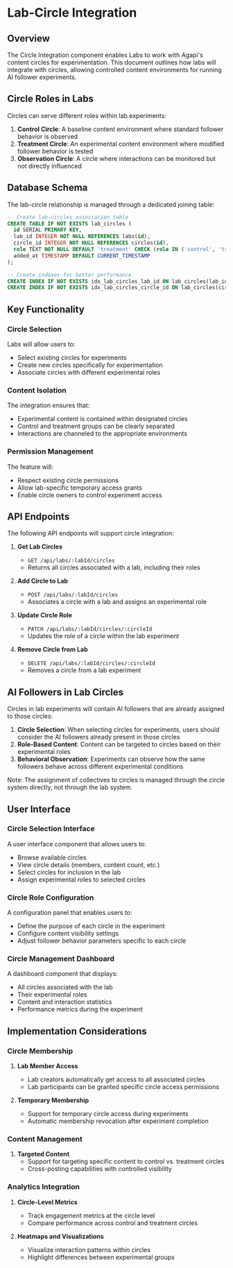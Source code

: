 # Lab-Circle Integration

## Overview

The Circle Integration component enables Labs to work with Agapi's content circles for experimentation. This document outlines how labs will integrate with circles, allowing controlled content environments for running AI follower experiments.

## Circle Roles in Labs

Circles can serve different roles within lab experiments:

1. **Control Circle**: A baseline content environment where standard follower behavior is observed
2. **Treatment Circle**: An experimental content environment where modified follower behavior is tested
3. **Observation Circle**: A circle where interactions can be monitored but not directly influenced

## Database Schema

The lab-circle relationship is managed through a dedicated joining table:

```sql
-- Create lab-circles association table
CREATE TABLE IF NOT EXISTS lab_circles (
  id SERIAL PRIMARY KEY,
  lab_id INTEGER NOT NULL REFERENCES labs(id),
  circle_id INTEGER NOT NULL REFERENCES circles(id),
  role TEXT NOT NULL DEFAULT 'treatment' CHECK (role IN ('control', 'treatment', 'observation')),
  added_at TIMESTAMP DEFAULT CURRENT_TIMESTAMP
);

-- Create indexes for better performance
CREATE INDEX IF NOT EXISTS idx_lab_circles_lab_id ON lab_circles(lab_id);
CREATE INDEX IF NOT EXISTS idx_lab_circles_circle_id ON lab_circles(circle_id);
```

## Key Functionality

### Circle Selection

Labs will allow users to:

- Select existing circles for experiments
- Create new circles specifically for experimentation
- Associate circles with different experimental roles

### Content Isolation

The integration ensures that:

- Experimental content is contained within designated circles
- Control and treatment groups can be clearly separated
- Interactions are channeled to the appropriate environments

### Permission Management

The feature will:

- Respect existing circle permissions
- Allow lab-specific temporary access grants
- Enable circle owners to control experiment access

## API Endpoints

The following API endpoints will support circle integration:

1. **Get Lab Circles**
   - `GET /api/labs/:labId/circles`
   - Returns all circles associated with a lab, including their roles

2. **Add Circle to Lab**
   - `POST /api/labs/:labId/circles`
   - Associates a circle with a lab and assigns an experimental role

3. **Update Circle Role**
   - `PATCH /api/labs/:labId/circles/:circleId`
   - Updates the role of a circle within the lab experiment

4. **Remove Circle from Lab**
   - `DELETE /api/labs/:labId/circles/:circleId`
   - Removes a circle from a lab experiment

## AI Followers in Lab Circles

Circles in lab experiments will contain AI followers that are already assigned to those circles:

1. **Circle Selection**: When selecting circles for experiments, users should consider the AI followers already present in those circles
2. **Role-Based Content**: Content can be targeted to circles based on their experimental roles
3. **Behavioral Observation**: Experiments can observe how the same followers behave across different experimental conditions

Note: The assignment of collectives to circles is managed through the circle system directly, not through the lab system.

## User Interface

### Circle Selection Interface

A user interface component that allows users to:
- Browse available circles
- View circle details (members, content count, etc.)
- Select circles for inclusion in the lab
- Assign experimental roles to selected circles

### Circle Role Configuration

A configuration panel that enables users to:
- Define the purpose of each circle in the experiment
- Configure content visibility settings
- Adjust follower behavior parameters specific to each circle

### Circle Management Dashboard

A dashboard component that displays:
- All circles associated with the lab
- Their experimental roles
- Content and interaction statistics
- Performance metrics during the experiment

## Implementation Considerations

### Circle Membership

1. **Lab Member Access**
   - Lab creators automatically get access to all associated circles
   - Lab participants can be granted specific circle access permissions

2. **Temporary Membership**
   - Support for temporary circle access during experiments
   - Automatic membership revocation after experiment completion

### Content Management

1. **Targeted Content**
   - Support for targeting specific content to control vs. treatment circles
   - Cross-posting capabilities with controlled visibility

### Analytics Integration

1. **Circle-Level Metrics**
   - Track engagement metrics at the circle level
   - Compare performance across control and treatment circles

2. **Heatmaps and Visualizations**
   - Visualize interaction patterns within circles
   - Highlight differences between experimental groups